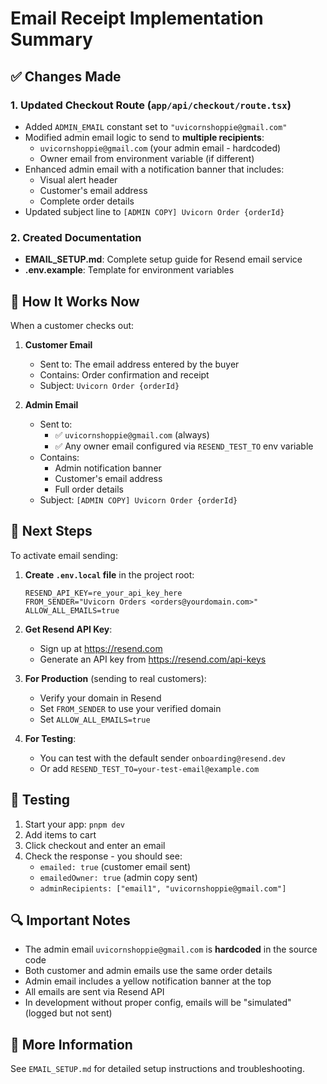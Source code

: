 # Email Receipt Implementation Summary

## ✅ Changes Made

### 1. Updated Checkout Route (`app/api/checkout/route.tsx`)
- Added `ADMIN_EMAIL` constant set to `"uvicornshoppie@gmail.com"`
- Modified admin email logic to send to **multiple recipients**:
  - `uvicornshoppie@gmail.com` (your admin email - hardcoded)
  - Owner email from environment variable (if different)
- Enhanced admin email with a notification banner that includes:
  - Visual alert header
  - Customer's email address
  - Complete order details
- Updated subject line to `[ADMIN COPY] Uvicorn Order {orderId}`

### 2. Created Documentation
- **EMAIL_SETUP.md**: Complete setup guide for Resend email service
- **.env.example**: Template for environment variables

## 📧 How It Works Now

When a customer checks out:

1. **Customer Email**
   - Sent to: The email address entered by the buyer
   - Contains: Order confirmation and receipt
   - Subject: `Uvicorn Order {orderId}`

2. **Admin Email** 
   - Sent to: 
     - ✅ `uvicornshoppie@gmail.com` (always)
     - ✅ Any owner email configured via `RESEND_TEST_TO` env variable
   - Contains: 
     - Admin notification banner
     - Customer's email address
     - Full order details
   - Subject: `[ADMIN COPY] Uvicorn Order {orderId}`

## 🚀 Next Steps

To activate email sending:

1. **Create `.env.local` file** in the project root:
   ```env
   RESEND_API_KEY=re_your_api_key_here
   FROM_SENDER="Uvicorn Orders <orders@yourdomain.com>"
   ALLOW_ALL_EMAILS=true
   ```

2. **Get Resend API Key**:
   - Sign up at https://resend.com
   - Generate an API key from https://resend.com/api-keys

3. **For Production** (sending to real customers):
   - Verify your domain in Resend
   - Set `FROM_SENDER` to use your verified domain
   - Set `ALLOW_ALL_EMAILS=true`

4. **For Testing**:
   - You can test with the default sender `onboarding@resend.dev`
   - Or add `RESEND_TEST_TO=your-test-email@example.com`

## 📝 Testing

1. Start your app: `pnpm dev`
2. Add items to cart
3. Click checkout and enter an email
4. Check the response - you should see:
   - `emailed: true` (customer email sent)
   - `emailedOwner: true` (admin copy sent)
   - `adminRecipients: ["email1", "uvicornshoppie@gmail.com"]`

## 🔍 Important Notes

- The admin email `uvicornshoppie@gmail.com` is **hardcoded** in the source code
- Both customer and admin emails use the same order details
- Admin email includes a yellow notification banner at the top
- All emails are sent via Resend API
- In development without proper config, emails will be "simulated" (logged but not sent)

## 📖 More Information

See `EMAIL_SETUP.md` for detailed setup instructions and troubleshooting.
